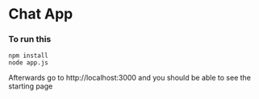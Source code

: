 # Chat App

### To run this

````
npm install
node app.js
````

Afterwards go to http://localhost:3000 and you should be able to see the starting page

